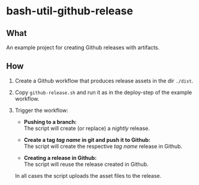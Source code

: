 # bash-util-github-release

## What

An example project for creating Github releases with artifacts.

## How

1.  Create a Github workflow that produces release assets in the dir `./dist`.
2.  Copy `github-release.sh` and run it as in the deploy-step of the example
    workflow.
3.  Trigger the workflow:

    *   **Pushing to a branch:**  
        The script will create (or replace) a _nightly_ release.

    *   **Create a tag _tag name_ in git and push it to Github:**  
        The script will create the respective _tag name_ release in Github.

    *   **Creating a release in Github:**  
        The script will reuse the release created in Github.

    In all cases the script uploads the asset files to the release.
